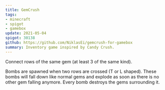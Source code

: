 ```yaml
---
title: GemCrush
tags:
- minecraft
- spigot
- gamebox 
update: 2021-05-04
spigot: 30138
github: https://github.com/NiklasEi/gemcrush-for-gamebox
summary: Inventory game inspired by Candy Crush.
---
```


Connect rows of the same gem (at least 3 of the same kind).

Bombs are spawned when two rows are crossed (T or L shaped). These bombs will fall down like normal gems and explode as soon as there is no other gem falling anymore. Every bomb destroys the gems surrounding it.
